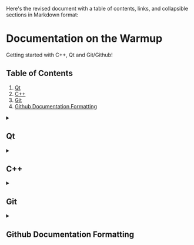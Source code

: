 Here's the revised document with a table of contents, links, and collapsible sections in Markdown format:

# Documentation on the Warmup
Getting started with C++, Qt and Git/Github!

## Table of Contents
1. [Qt](#qt)
2. [C++](#c)
3. [Git](#git)
4. [Github Documentation Formatting](#github-documentation-formatting)

<details>
<summary><h2>Qt</h2></summary>

### Libraries

#### Core Qt Classes
- **QMainWindow**: 
  - Idea: Think of this as the skeleton of your application's main window.
  - Use case: Create a window with a menu bar, toolbars, and a status bar.

- **QDialog**: 
  - Idea: A pop-up window for short-term tasks and brief communications with the user.
  - Use case: Create a settings window or a "About" information box.

- **QWidget**: 
  - Idea: The basic building block for user interface objects.
  - Use case: Create custom UI elements or containers for other widgets.

- **QObject**: 
  - Idea: The heart of Qt's meta-object system.
  - Use case: Enable features like signals and slots for communication between objects.

#### GUI Components
- **QListView**: 
  - Idea: A scrollable list of items.
  - Use case: Display a list of files, contacts, or any collection of items.

- **QTextBrowser**: 
  - Idea: A widget to display and navigate rich text documents.
  - Use case: Show formatted help text or a simple web browser.

- **QLineEdit**: 
  - Idea: A one-line text input field.
  - Use case: Get user input for names, search queries, or simple data entry.

- **QPushButton**: 
  - Idea: A clickable button with text or an icon.
  - Use case: Create action buttons like "Save", "Cancel", or "Submit".

- **QLabel**: 
  - Idea: A widget to display text or images.
  - Use case: Show static text, status messages, or small images in your UI.

#### Models and Data
- **QStandardItemModel**: 
  - Idea: A generic model for storing custom data.
  - Use case: Manage data for tree views or tables with custom information.

- **QStandardItem**: 
  - Idea: An item for use with QStandardItemModel.
  - Use case: Represent a single cell or node in your data model.

- **QModelIndex**: 
  - Idea: A "pointer" to a specific piece of data in a model.
  - Use case: Access or modify data within a model structure.

#### Layouts
- **QVBoxLayout**: 
  - Idea: Arranges widgets vertically in a single column.
  - Use case: Stack buttons or form elements vertically.

- **QFormLayout**: 
  - Idea: Manages pairs of widgets, usually labels and input fields.
  - Use case: Create forms with labeled inputs, like registration or settings pages.

#### Dialogs and Messaging
- **QInputDialog**: 
  - Idea: A simple dialog to get a single piece of information from the user.
  - Use case: Prompt for a user's name or a single value.

- **QMessageBox**: 
  - Idea: A dialog for showing messages and getting simple responses.
  - Use case: Show error messages, warnings, or ask yes/no questions.

#### Other Qt Classes
- **QIcon**: 
  - Idea: Represents a graphical icon.
  - Use case: Add icons to buttons, menu items, or window titles.

- **QPixmap**: 
  - Idea: Represents an image in memory.
  - Use case: Load and display images in your application.

- **QDialogButtonBox**: 
  - Idea: A group of buttons following the platform's style guidelines.
  - Use case: Add standard buttons (OK, Cancel, Apply) to dialogs consistently.

- **QString**: 
  - Idea: Qt's own string class, designed for easy text manipulation.
  - Use case: Handle text throughout your Qt application.

- **QList**: 
  - Idea: A template class that provides a list data structure.
  - Use case: Store and manipulate collections of items or data.

### Tutorials
<!-- List of recommended Qt tutorials for beginners -->

### Resources
- [Qt Widgets](https://doc.qt.io/qt-6/qtwidgets-index.html)
- [Qt Widgets Modules](https://doc.qt.io/qt-6/qtwidgets-module.html)

</details>



<details>
<summary><h2>C++</h2></summary>

Certainly! I'll expand on these sections with additional chapters and provide summaries for each point:

### Libraries
1. **Standard Template Library (STL)**
   - Summary: The STL is a powerful set of C++ template classes to provide general-purpose classes and functions with templates that implement many popular and commonly used algorithms and data structures.

2. **Boost**
   - Summary: Boost is a set of libraries for the C++ programming language that provide support for tasks and structures such as linear algebra, pseudorandom number generation, multithreading, image processing, regular expressions, and unit testing.

3. **Qt**
   - Summary: Qt is a widget toolkit for creating graphical user interfaces as well as cross-platform applications that run on various software and hardware platforms.

4. **OpenCV**
   - Summary: OpenCV (Open Source Computer Vision Library) is an open-source computer vision and machine learning software library, widely used for image processing, video capture and analysis, object detection, and more.

### Syntax
#### Classes
##### Private, Protected, Public
- Summary: Access modifiers in C++ control the visibility and accessibility of class members.
  - Private: Accessible only within the class.
  - Protected: Accessible within the class and its derived classes.
  - Public: Accessible from anywhere in the program.

#### Constructors and Destructors
- Summary: Special member functions in C++ classes. Constructors initialize objects, while destructors clean up resources when objects are destroyed.

#### Virtual Functions
- Summary: Functions declared in a base class that can be overridden in derived classes, enabling runtime polymorphism.

### Object-Oriented Programming (OOP) Principles
#### Inheritance
- Summary: Allows a class to inherit properties and methods from another class, promoting code reuse and establishing a hierarchical relationship between classes.

#### Encapsulation
- Summary: Bundles data and methods that operate on that data within a single unit or object, hiding internal details and protecting data from unauthorized access.

#### Polymorphism
- Summary: Allows objects of different types to be treated as objects of a common base class, enabling more flexible and extensible code.

#### Abstraction
- Summary: Simplifies complex systems by modeling classes based on the essential properties and behaviors, hiding unnecessary details from the user.

### Advanced C++ Concepts
#### Templates
- Summary: Enable writing generic code that works with any data type, promoting code reusability and type safety.

#### Exception Handling
- Summary: Provides a way to handle runtime errors and exceptional situations, improving program robustness and error management.

#### Smart Pointers
- Summary: Objects that act like pointers but provide additional features such as automatic memory management, helping prevent memory leaks and other common pointer-related issues.

#### Lambda Expressions
- Summary: Allow the creation of anonymous function objects, providing a concise way to write inline functions.

#### Move Semantics
- Summary: Enables the efficient transfer of resources from one object to another, optimizing performance in certain scenarios.

These expanded sections provide a more comprehensive overview of important C++ concepts and libraries, offering a solid foundation for understanding and working with the language.
</details>

<details>
<summary><h2>Git</h2></summary>

### Commands
<!-- Explanation of commonly used Git commands, such as add, push, pull, and commit -->

</details>

<details>
<summary><h2>Github Documentation Formatting</h2></summary>

### Pictures
To include images in Markdown documentation, use the following syntax:

```markdown
![Alt text](URL/path to image)

Example:
![Qt Logo](https://upload.wikimedia.org/wikipedia/commons/0/0b/Qt_logo_2016.svg)
```

### Tables
To create tables in Markdown, use the following syntax:

```markdown
| Header 1 | Header 2 | Header 3 |
|----------|----------|----------|
| Row 1, Col 1 | Row 1, Col 2 | Row 1, Col 3 |
| Row 2, Col 1 | Row 2, Col 2 | Row 2, Col 3 |

Example:
| Language | Creator | Year |
|----------|---------|------|
| C++ | Bjarne Stroustrup | 1979 |
| Qt | Trolltech | 1995 |
```

### Collapsed Section
To create collapsed sections in Markdown (works on GitHub):

```markdown
<details>
<summary>Click to expand</summary>

This content is hidden by default.
You can add any Markdown-formatted content here.

</details>
```

### Code Blocks
To include code blocks in Markdown, use triple backticks (```) before and after your code:

```markdown
```cpp
#include <iostream>

int main() {
    std::cout << "Hello, World!" << std::endl;
    return 0;
}
```


### Resources
Here are some helpful links for GitHub documentation on writing and formatting:
- [GitHub Markdown Basic writing and formatting syntax](https://docs.github.com/en/get-started/writing-on-github/getting-started-with-writing-and-formatting-on-github/basic-writing-and-formatting-syntax)
- [GitHub Flavored Markdown Spec](https://github.github.com/gfm/)
- [Mastering Markdown](https://guides.github.com/features/mastering-markdown/)


